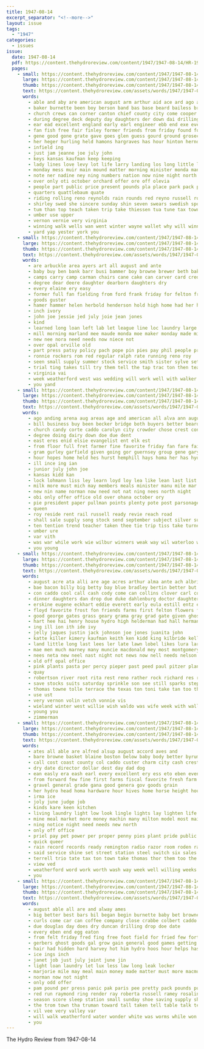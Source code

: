```yaml
---
title: 1947-08-14
excerpt_separator: "<!--more-->"
layout: issue
tags:
  - "1947"
categories:
  - issues
issue:
  date: 1947-08-14
  pdf: https://content.thehydroreview.com/content/1947/1947-08-14/HR-1947-08-14.pdf
  pages:
    - small: https://content.thehydroreview.com/content/1947/1947-08-14/small/HR-1947-08-14-01.jpg
      large: https://content.thehydroreview.com/content/1947/1947-08-14/large/HR-1947-08-14-01.jpg
      thumb: https://content.thehydroreview.com/content/1947/1947-08-14/thumbnails/HR-1947-08-14-01.jpg
      text: https://content.thehydroreview.com/assets/words/1947/1947-08-14/HR-1947-08-14-01.txt
      words:
        - able and aby are american august arm arthur aid ace ard ago all accord als ask america alert ally aug auth anne ash
        - baker burnette been boy berson band bas base beard bailess brother bring bond ballot beach better but brief begin bara bud bacher board binger baptist bunch buckmaster biggie black ball berne bor bridge bones best bill boat bani bliss below boney body bailey back baseman beards bak beer belcher born branson brings baile boys bucks
        - church crews can corner canton chief county city come cooper cantrell came carl cagney christian clinton con clerk cain cates contin captain cor carney cecil coast confer charlie call class cane chisum council college clyde
        - during degree deck deputy day daughters der down dai drilling dance dice ded daily done diana drill days dover drowns daughter double deardorff dave diamond director dames
        - ear ead excellent england early earl engineer ebb end exe even east elmer
        - fan fish free fair finley former friends from friday found ford fine few fire frank fee furnish fly for frost france first fellow florida
        - gene good gone grate gave goes glen guess gourd ground groseclose games glass grass guy grade game getting gent gregg going general gate given
        - her heger hurling held hamons hargraves has hour hinton herndon home hand hargrave hang high heir hed harry hydro hes had him hom hie honor hundred half homer
        - infield ing
        - just jam jeanne joe july john
        - keys kansas kaufman keep keeping
        - lady lines love levy lot life larry landing los long little leven last list leaders luck legal letter late latter left lay lead leon
        - monday mess muir main mound matter morning minister monda manees much more mains mckinney moat made miles myron morale mak mcpeak mayor most medley meter members milton missouri money might mire must march
        - note ner nadine ney ning numbers nation now nine night north name nene new noel nord not noon
        - over only oti october orchard offer ore off olevia
        - people part public price present pounds pla place park pack pet president pasa peoria page perfect points peak port paper pav plier peggy pree pick pilot pound past prairie
        - quarters quattlebaum quate
        - riding rolling reno reynolds rain rounds red reyno russell roby rel rolls robberson roy reynold real ropers rail revie rest rose rob ray
        - shirley swed she sincere sunday shin seven swears swedish sport street start stock second shows sane storm siren staff senior song stange special sole six sherrill stay sie september sola scout story still sutton south saturday said sayre smith sal sions see sever school small sun serene sear state surface shamrock show stream standing supply suit ser ship sible sea schools such send sermons search soon snow style sweden sauer son
        - tum than top teach taken trip take thiessen tua tune tax town tourney toa tate tank thi them tough tex tour tad thing then tei the tray table too ton
        - umber use upper
        - vernon vernie very virginia
        - winning walk wells wan went winter wayne wallet why will winners wil while way week was weeks winner working western waldo work win wind world wat warn won word west williams water weather watch well with william weatherford
        - yard yap yester york you
    - small: https://content.thehydroreview.com/content/1947/1947-08-14/small/HR-1947-08-14-02.jpg
      large: https://content.thehydroreview.com/content/1947/1947-08-14/large/HR-1947-08-14-02.jpg
      thumb: https://content.thehydroreview.com/content/1947/1947-08-14/thumbnails/HR-1947-08-14-02.jpg
      text: https://content.thehydroreview.com/assets/words/1947/1947-08-14/HR-1947-08-14-02.txt
      words:
        - are arbuckle area ayers art all august and ante
        - baby buy ben bank barr busi bammer boy browne brewer beth baker batty bros bring break big bor betty bridgeport bird
        - camps carry camp carman chairs cane cake can carver card credit county carnegie caddo cardi current coe collins cardinal come claude call city cashier crest
        - degree dear deere daughter dearborn daughters dry
        - every elaine ery easy
        - former full fan fielding from ford frank friday for felton fran favorite faster farm first free
        - goods guster
        - hamer hammer helen herbold henderson hold high home had her hydro hawkins has
        - inch ivory
        - john joe jessie jed july joie jean jones
        - kind
        - learned long loan left lab let league line loc laundry large last
        - mill morning marland mee maude monda moe maker monday made miles mil minor marion model mond
        - new nee nora need needs now niece not
        - over opal orville old
        - part press patsy policy pach pope pin pies pay phil people present par pla proud
        - ronnie rockers rom red regular ralph rate running reno roy
        - seen small supply summer stock service smith sister sylve setting silver simpson she sylvester sine see sunday shipp six son south
        - trial ting takes till try them tell the tap trac ton then teague
        - virginia vai
        - week weatherford west was wedding will work well with walker way williams while went wayne wilson
        - you yand
    - small: https://content.thehydroreview.com/content/1947/1947-08-14/small/HR-1947-08-14-03.jpg
      large: https://content.thehydroreview.com/content/1947/1947-08-14/large/HR-1947-08-14-03.jpg
      thumb: https://content.thehydroreview.com/content/1947/1947-08-14/thumbnails/HR-1947-08-14-03.jpg
      text: https://content.thehydroreview.com/assets/words/1947/1947-08-14/HR-1947-08-14-03.txt
      words:
        - ago anding arena aug areas age and american all alva ann august are ackley agent ali
        - bill business buy been becker bridge both buyers better beard big bank blanks boy begin back belcher bacon
        - church candy corte caddo carolyn city crowder chose crest con crease center cold college cost cox choice carrier cork carbon cash cid custer county cattle christian coffee class
        - degree doing dairy down doe due dent
        - east eres enid elsie evangelist ent elk est
        - from floor full fret farmer fine favorite friday fan fare fair for friendly first few farms farm former
        - gram gurley garfield given going gor guernsey group gene gary grass governor green gains
        - hour hopes home held hes hurst hemphill hays homa her has hydro hundred
        - ill ince ing ian
        - junior july john joe
        - kansas kidd kan
        - lock lohmann liss ley learn loyd loy lea like lean last list little lens
        - milk more must mich may members meals minister manu mile mar made margie mest might minn marilyn mean meadow means
        - new nin name norman now need not nat ning nees north night
        - obi only offer office old over ohana october ory
        - pie president paper pullman points plenty pote post parsonage pla pil perky prairie pro proper park per pound
        - queen
        - roy reside rent rail russell ready revie reach road
        - shall sale supply song stock send september subject silver sunday soon state service said sing senor street sleep station straus sept sul shows saturday son strauss say show states santa store see
        - ten tention trend teacher taken thee tie trip tiss take turner tho thousand ties try the tha
        - umber ure
        - var vith
        - was war while work wie wilbur winners weak way wil waterloo world will weatherford wide with welcome
        - you young
    - small: https://content.thehydroreview.com/content/1947/1947-08-14/small/HR-1947-08-14-04.jpg
      large: https://content.thehydroreview.com/content/1947/1947-08-14/large/HR-1947-08-14-04.jpg
      thumb: https://content.thehydroreview.com/content/1947/1947-08-14/thumbnails/HR-1947-08-14-04.jpg
      text: https://content.thehydroreview.com/assets/words/1947/1947-08-14/HR-1947-08-14-04.txt
      words:
        - august acre ata alli are age acres arthur alma ante ach albritton alfred all aug ann armstrong and anes arm auxier
        - bae bacon billy big betty bay blue bradley bertin better but bob back bryan boschert bry beth bette bas belts brooks bruce butler belle beverly bryon been bobby book bring bread baby brown binks business best bridgeport
        - con caddo cool call cash cody come can collins clover carl county cattle clinton cauthron check crest cusick channel claud caster chester custer chi cecil city
        - dinner daughters dan drop due duke dahlenburg doctor daughter dale day doing double
        - erskine eugene eckhart eddie everett early eula estill entz elmer ewy east eldred every earl
        - floyd favorite frost fon friends farms first felton flowers from for falls firm farmer fall foss fred friday farm
        - good george gates grass geary grama gray grad gate given ghost gilmore gon greasy guy
        - hart hee hai henry house hydro high helderman had hall herman hands hearty homer home has her huey heger huge hot harry hinton hilda hen hume hazel helen
        - ing ill ion ith ide ivy
        - jelly jaques justin jack johnson joe jones juanita john
        - katte killer kimery kaufman keith ken kidd king kilbride kelly kirkhuff karl
        - land little long last lees ler late lawn lobel likes lura large lena lar let lights lamb lee
        - mae men much marney many muncie macdonald mey most montgomery minnie meadow maloy mean miss moor merkey motley marjorie mis mister mary magar myrtle moth miles miller mith monday mechanic main mound mir
        - nees neta new neel nast night not news now nell needs nelson nowka
        - old off opal office
        - pink plants pasta per percy pieper past peed paul pitzer plant pro pach part present pat presley
        - quay
        - robertson river root rita rest reno rather rock richard res roy regular rand rea rayne reynolds ridge
        - save stocks suits saturday sprinkle son see still sparks stephens strong spring slice sutton specter sam switch stafford store sem sand shake soli sid styles silver small spill service style sell shirley stands soll sister salt sun shanklin salem sunday single student sandy sale sult scott spohn show shower smith soon slemp sweet
        - thomas towne tolle terrace the texas ton toni take tan too thoma trees trip than
        - use ust
        - very vernon volin vetch vonnie vis
        - wieland winter west willie wish waldo was wife week with waller weeks want will work western wie wilfred wheat while weather wool wit warren wider wedding weatherford wil
        - young you
        - zimmerman
    - small: https://content.thehydroreview.com/content/1947/1947-08-14/small/HR-1947-08-14-05.jpg
      large: https://content.thehydroreview.com/content/1947/1947-08-14/large/HR-1947-08-14-05.jpg
      thumb: https://content.thehydroreview.com/content/1947/1947-08-14/thumbnails/HR-1947-08-14-05.jpg
      text: https://content.thehydroreview.com/assets/words/1947/1947-08-14/HR-1947-08-14-05.txt
      words:
        - ates all able are alfred alsup august accord aves and
        - bare browne basket blaine boston below baby body better byrum bon board best beard base bonds business bixler balance buy
        - call cost coast county col caddo custer charm city cash crest claude cattle can cooke cheap coats coral clinton coury company
        - dry date director dollar dest day dad dog
        - ean easly era eash earl every excellent ery ess eto eben even
        - from forward few fine first farms fiscal favorite fresh farm fund for
        - gravel general grade gana good genera gov goods grain
        - her hydro head homa hardware hour hives home horse height house how hinton henke hand hot
        - irma ice
        - joly june judge job
        - kinds kare keen kitchen
        - living laundry light low look lingle lights lay lighten life little less
        - mine meal market more money machin many milton model most maid must mash made
        - ning notice night need needs new north
        - only off office
        - priel pay pet power per proper penny pies plant pride public price private porter pos pastel
        - quick queer
        - rain record records ready remington radio razor room roden rates real ray
        - said service shine set street station steel switch six sales sister sell sha special story season stella she stafford surplus solid store sorrel sale sith such spanish silver sheets stockton song stand seed september see sand south summer standard side sing state
        - terrell trio tate tax ton town take thomas thor them too the tice texas tong tes
        - view ved
        - weatherford word work worth wash way week well willing weeks winchester wages will weaver with wit write
        - you
    - small: https://content.thehydroreview.com/content/1947/1947-08-14/small/HR-1947-08-14-06.jpg
      large: https://content.thehydroreview.com/content/1947/1947-08-14/large/HR-1947-08-14-06.jpg
      thumb: https://content.thehydroreview.com/content/1947/1947-08-14/thumbnails/HR-1947-08-14-06.jpg
      text: https://content.thehydroreview.com/assets/words/1947/1947-08-14/HR-1947-08-14-06.txt
      words:
        - august able all are and alway ames
        - big better best bars bil began begin burnette baby bet browne boat beetle boys bryan business back been bureau buster bag box
        - curls come car can coffee company close crabbe colbert caddo carp city cheek crystal cant chance curl county college clinton
        - due douglas day does dry duncan drilling drop doe date
        - every eben end egg eaton
        - from felt friday fred fing free foot field for fried few forth
        - gerbers ghost goods gal grow gain general good games getting
        - hair had hidden hard harvey hot him hydro hoos hour helps has head
        - ice ings inch
        - janet job just july joint june jin
        - light loan laundry let lux less law long leak locker
        - marjorie mile may meal main money made matter must more macmurray min
        - norman now not night
        - only odd offer
        - pam pound per press panic pak paris pee pretty pack pounds pure pork page past
        - red run raymond ring render ray roberta russell ramey rosalind room records
        - season score sleep station small sunday shoe saving supply shall seber ship search salt set see starch sens saturday service speedy sare soap sais such
        - the trom town tha truman toward tall taken tell table talk tech them train team tourney than
        - vil vee very valley var
        - will walk weatherford water wonder white was worms while won well with wave went weeks winter
        - you
---
```


The Hydro Review from 1947-08-14

<!--more-->


